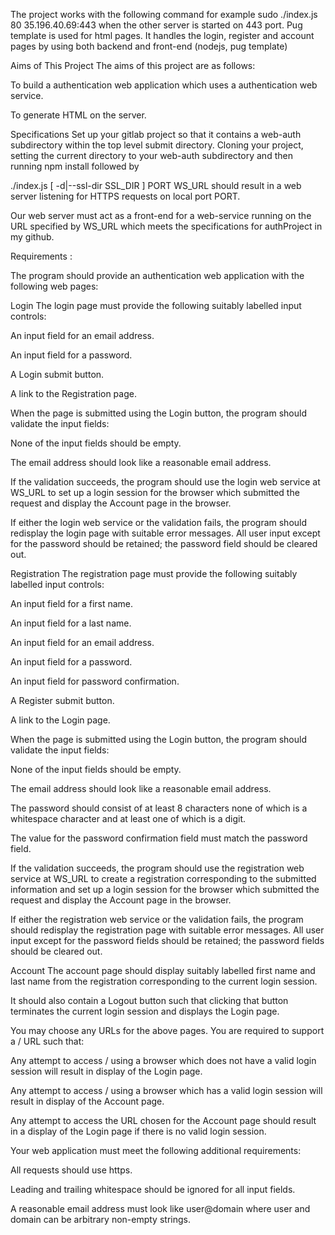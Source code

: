 

The project works with the following command for example 
sudo ./index.js 80 35.196.40.69:443 when the other server is started on 443 port. Pug template is used for html pages. It handles the login, register and account pages by using both backend and front-end (nodejs, pug template)

Aims of This Project
The aims of this project are as follows:

To build a authentication web application which uses a authentication web service.

To generate HTML on the server.

Specifications
Set up your gitlab project so that it contains a web-auth subdirectory within the top level submit directory. Cloning your project, setting the current directory to your web-auth subdirectory and then running npm install followed by

 ./index.js [ -d|--ssl-dir SSL_DIR ] PORT WS_URL
should result in a web server listening for HTTPS requests on local port PORT.

Our web server must act as a front-end for a web-service running on the URL specified by WS_URL which meets the specifications for authProject in my github.


 Requirements :
 
The program should provide an authentication web application with the following web pages:

Login
The login page must provide the following suitably labelled input controls:

An input field for an email address.

An input field for a password.

A Login submit button.

A link to the Registration page.

When the page is submitted using the Login button, the program should validate the input fields:

None of the input fields should be empty.

The email address should look like a reasonable email address.

If the validation succeeds, the program should use the login web service at WS_URL to set up a login session for the browser which submitted the request and display the Account page in the browser.

If either the login web service or the validation fails, the program should redisplay the login page with suitable error messages. All user input except for the password should be retained; the password field should be cleared out.

Registration
The registration page must provide the following suitably labelled input controls:

An input field for a first name.

An input field for a last name.

An input field for an email address.

An input field for a password.

An input field for password confirmation.

A Register submit button.

A link to the Login page.

When the page is submitted using the Login button, the program should validate the input fields:

None of the input fields should be empty.

The email address should look like a reasonable email address.

The password should consist of at least 8 characters none of which is a whitespace character and at least one of which is a digit.

The value for the password confirmation field must match the password field.

If the validation succeeds, the program should use the registration web service at WS_URL to create a registration corresponding to the submitted information and set up a login session for the browser which submitted the request and display the Account page in the browser.

If either the registration web service or the validation fails, the program should redisplay the registration page with suitable error messages. All user input except for the password fields should be retained; the password fields should be cleared out.

Account
The account page should display suitably labelled first name and last name from the registration corresponding to the current login session.

It should also contain a Logout button such that clicking that button terminates the current login session and displays the Login page.

You may choose any URLs for the above pages. You are required to support a / URL such that:

Any attempt to access / using a browser which does not have a valid login session will result in display of the Login page.

Any attempt to access / using a browser which has a valid login session will result in display of the Account page.

Any attempt to access the URL chosen for the Account page should result in a display of the Login page if there is no valid login session.

Your web application must meet the following additional requirements:

All requests should use https.

Leading and trailing whitespace should be ignored for all input fields.

A reasonable email address must look like user@domain where user and domain can be arbitrary non-empty strings.
